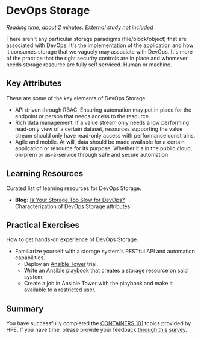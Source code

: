 # DevOps Storage
*Reading time, about 2 minutes. External study not included*

There aren't any particular storage paradigms (file/block/object) that are associated with DevOps. It's the implementation of the application and how it consumes storage that we vaguely may associate with DevOps. It's more of the practice that the right security controls are in place and whomever needs storage resource are fully self serviced. Human or machine.

## Key Attributes
These are some of the key elements of DevOps Storage.

- API driven through RBAC. Ensuring automation may put in place for the endpoint or person that needs access to the resource.
- Rich data management. If a value stream only needs a low performing read-only view of a certain dataset, resources supporting the value stream should only have read-only access with performance constrains.
- Agile and mobile. At will, data should be made available for a certain application or resource for its purpose. Whether it's in the public cloud, on-prem or as-a-service through safe and secure automation.

## Learning Resources
Curated list of learning resources for DevOps Storage.

- **Blog:** [Is Your Storage Too Slow for DevOps?](https://devops.com/is-your-storage-too-slow-for-devops/)<br />
  Characterization of DevOps Storage attributes.

## Practical Exercises
How to get hands-on experience of DevOps Storage.

- Familiarize yourself with a storage system's RESTful API and automation capabilities.
  - Deploy an [Ansible Tower](https://www.ansible.com/products/tower/trial) trial.
  - Write an Ansible playbook that creates a storage resource on said system.
  - Create a job in Ansible Tower with the playbook and make it available to a restricted user.

## Summary
You have successfully completed the [CONTAINERS 101](README.md) topics provided by HPE. If you have time, please provide your feedback [through this survey](https://www.surveymonkey.com/r/CZZX63T).
